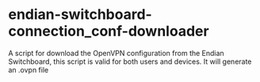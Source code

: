 # endian-switchboard-connection_conf-downloader
A script for download the OpenVPN configuration from the Endian Switchboard, this script is valid for both users and devices. It will generate an .ovpn file
